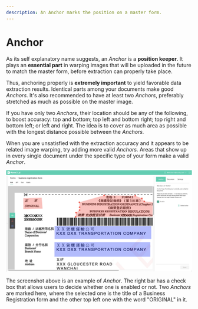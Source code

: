```yaml
---
description: An Anchor marks the position on a master form.
---
```


# Anchor

As its self explanatory name suggests, an _Anchor_ is a **position keeper**. It plays an **essential part** in warping images that will be uploaded in the future to match the master form, before extraction can properly take place.

Thus, anchoring properly is **extremely important** to yield favorable data extraction results. Identical parts among your documents make good _Anchors_. It's also recommended to have at least two _Anchors_, preferably stretched as much as possible on the master image.

If you have only two _Anchors_, their location should be any of the following, to boost accuracy: top and bottom; top left and bottom right; top right and bottom left; or left and right. The idea is to cover as much area as possible with the longest distance possible between the _Anchors._

When you are unsatisfied with the extraction accuracy and it appears to be related image warping, try adding more valid _Anchors._ Areas that show up in every single document under the specific type of your form make a valid _Anchor_.

![](../../.gitbook/assets/screenshot-2021-01-15-at-8.03.35-pm%20%281%29.png)

The screenshot above is an example of _Anchor_. The right bar has a check box that allows users to decide whether one is enabled or not. Two _Anchors_ are marked here, where the selected one is the title of a Business Registration form and the other top left one with the word "ORIGINAL" in it.

